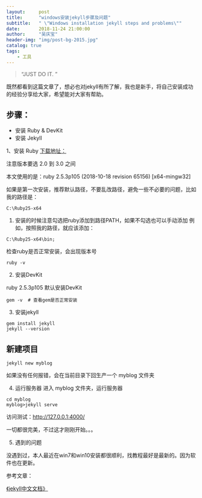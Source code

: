 ```yaml
---
layout:     post
title:      "windows安装jekyll步骤及问题"
subtitle:   " \"Windows installation jekyll steps and problems\""
date:       2018-11-24 21:00:00
author:     "吴庆宝"
header-img: "img/post-bg-2015.jpg"
catalog: true
tags:
    - 工具
---
```


> “JUST DO IT. ”

既然都看到这篇文章了，想必也对jekyll有所了解，我也是新手，将自己安装成功的经验分享给大家，希望能对大家有帮助。

## 步骤：

- 安装 Ruby & DevKit
- 安装 Jekyll

1、安装 Ruby
[下载地址：](https://rubyinstaller.org/downloads/)

注意版本要选 2.0 到 3.0 之间

本文使用的是：ruby 2.5.3p105 (2018-10-18 revision 65156) [x64-mingw32]

如果是第一次安装，推荐默认路径，不要乱改路径，避免一些不必要的问题，比如我的路径是：
```
C:\Ruby25-x64
```
1. 安装的时候注意勾选把ruby添加到路径PATH，如果不勾选也可以手动添加 
例如，按照我的路径，就应该添加：
```
C:\Ruby25-x64\bin;
```
检查ruby是否正常安装，会出现版本号
```
ruby -v
```
2. 安装DevKit

ruby 2.5.3p105 默认安装DevKit
```
gem -v  # 查看gem是否正常安装
```

3. 安装jekyll
```
gem install jekyll
jekyll --version
```

## 新建项目
```
jekyll new myblog
```
如果没有任何报错，会在当前目录下回生产一个 myblog 文件夹

4. 运行服务器
进入 myblog 文件夹，运行服务器
```
cd myblog
myblog>jekyll serve
```

访问测试：http://127.0.0.1:4000/

一切都很完美，不过这才刚刚开始。。。

5. 遇到的问题

没遇到过，本人最近在win7和win10安装都很顺利，找教程最好是最新的。因为软件也在更新。

参考文章：

[《jekyll中文文档》](https://www.jekyll.com.cn/)